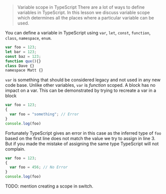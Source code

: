 > Variable scope in TypeScript
> There are a lot of ways to define variables in TypeScript. In this lesson we discuss variable scope which determines all the places where a particular variable can be used.

You can define a variable in TypeScript using `var`, `let`, `const`, `function`, `class`, `namespace`, `enum`.

```js
var foo = 123;
let bar = 123;
const baz = 123;
function qux(){}
class Dave {}
namespace Matt {}
```

`var` is something that should be considered legacy and not used in any new code base. Unlike other variables, `var` is *function* scoped. A block has no impact on a var. This can be demonstrated by trying to recreate a var in a block

```js
var foo = 123; 
{
  var foo = "something"; // Error 
}
console.log(foo)
```
Fortunately TypeScript gives an error in this case as the inferred type of `foo` based on the first line does not match the value we try to assign in line 3. But if you made the mistake of assigning the same type TypeScript will not complain.

```js
var foo = 123; 
{
  var foo = 456; // No Error 
}
console.log(foo)
```


TODO: mention creating a scope in switch. 